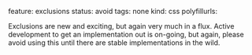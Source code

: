 feature: exclusions
status: avoid
tags: none
kind: css
polyfillurls:

Exclusions are new and exciting, but again very much in a flux. Active development to get an implementation out is on-going, but again, please avoid using this until there are stable implementations in the wild.
